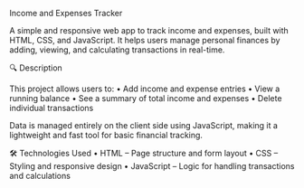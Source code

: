 Income and Expenses Tracker

A simple and responsive web app to track income and expenses, built with HTML, CSS, and JavaScript. It helps users manage personal finances by adding, viewing, and calculating transactions in real-time.

🔍 Description

This project allows users to:
	•	Add income and expense entries
	•	View a running balance
	•	See a summary of total income and expenses
	•	Delete individual transactions

Data is managed entirely on the client side using JavaScript, making it a lightweight and fast tool for basic financial tracking.

🛠 Technologies Used
	•	HTML – Page structure and form layout
	•	CSS – Styling and responsive design
	•	JavaScript – Logic for handling transactions and calculations

